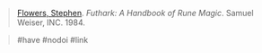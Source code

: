 > [Flowers, Stephen](flowers-s.md). *Futhark: A Handbook of Rune Magic*. Samuel Weiser, INC. 1984.

> #have #nodoi #link 